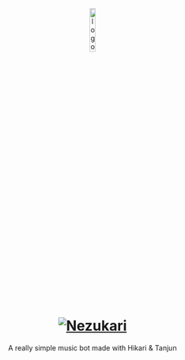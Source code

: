 <div align="center">
<img src="https://images-ext-2.discordapp.net/external/UkCpp0zz83_r3IkFv9G_I6CX3Cfds_pbUsLCCjdKtrs/%3Fsize%3D2048/https/cdn.discordapp.com/avatars/773588708711989292/786fc5456584bc857bef2d10369712ee.png?width=585&height=585" width="15%" alt="logo">

# [![Nezukari](https://discord.com/api/guilds/830748949933064202/embed.png)](https://discord.gg/ePSUh6THCw)

A really simple music bot made with Hikari & Tanjun<br>

</div>
